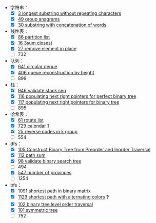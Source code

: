 - 字符串：
  - [x] [3 longest substring without repeating characters](./leetcode/003-longest-substr-uniq-char.ts)
  - [x] [49 group anagrams](./leetcode/049-group-anagrams.ts)
  - [x] [30 substring with concatenation of words](./leetcode/030-substring-with-concatenation-of-words.ts)
- 线性表：
  - [x] [86 partition list](./leetcode/086-partition-list.ts)
  - [x] [16 3sum closest](./leetcode/016-3sum-closest.ts)
  - [x] [27 remove element in place](./leetcode/027-remove-element-in-place.ts)
  - [ ] 732
- 队列：
  - [x] [641 circular deque](./leetcode/641-circular-deque.ts)
  - [x] [406 queue reconstruction by height](./leetcode/406-queue-reconstruction-by-height.ts)
  - [ ] 899
- 栈：
  - [x] [946 validate stack seq](./leetcode/946-validate-stack-sequences.ts)
  - [x] [116 populating next right pointers for perfect binary tree](./leetcode/116-populating-next-right-pointers.ts)
  - [x] [117 populating next right pointers for binary tree](./leetcode/117-populating-next-right-pointers-2.ts)
  - [ ] 895
- 哈希表：
  - [x] [61 rotate list](./leetcode/061-rotate-list.ts)
  - [x] [729 calendar 1](./leetcode/729-my-calendar-1.ts)
  - [x] [25 reverse nodes in k group](./leetcode/025-reverse-nodes-in-k-group.ts)
  - [ ] 554
- dfs：
  - [x] [105 Construct Binary Tree from Preorder and Inorder Traversal](./leetcode/105-build-tree-from-preorder-inorder-traversal.ts)
  - [x] [112 path sum](./leetcode/112-path-sum.ts)
  - [x] [98 validate binary search tree](./leetcode/098-validate-binary-search-tree.ts)
  - [ ] 494
  - [x] [547 number of provinces](./leetcode/547-number-of-provinces.ts)
  - [ ] 1254
- bfs：
  - [x] [1091 shortest path in binary matrix](./leetcode/1091-shortest-path-in-binary-matrix.ts)
  - [x] [1129 shortest path with alternating colors](./leetcode/1129-shortest-path-with-alternating-colors.ts) ❓
  - [x] [102 binary tree level order traversal](./leetcode/102-binary-tree-level-order-traversal.ts)
  - [x] [101 symmetric tree](./leetcode/101-symmetric-tree.ts)
  - [ ] 752
